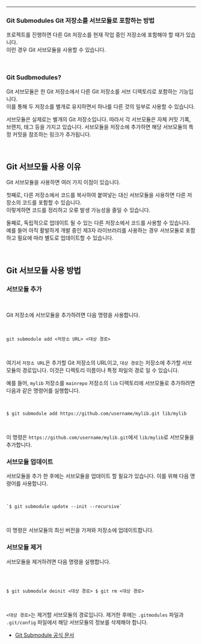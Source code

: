 ***

### Git Submodules Git 저장소를 서브모듈로 포함하는 방법


프로젝트를 진행하면 다른 Git 저장소를 현재 작업 중인 저장소에 포함해야 할 때가 있습니다. \
이런 경우 Git 서브모듈을 사용할 수 있습니다.

<br>

### Git Sudbmodules?

Git 서브모듈은 한 Git 저장소에서 다른 Git 저장소를 서브 디렉토리로 포함하는 기능입니다. \
이를 통해 두 저장소를 별개로 유지하면서 하나를 다른 것의 일부로 사용할 수 있습니다.

서브모듈은 실제로는 별개의 Git 저장소입니다. 따라서 각 서브모듈은 자체 커밋 기록, 브랜치, 태그 등을 가지고 있습니다. 서브모듈을 저장소에 추가하면 해당 서브모듈의 특정 커밋을 참조하는 링크가 추가됩니다.

<br>

## Git 서브모듈 사용 이유

Git 서브모듈을 사용하면 여러 가지 이점이 있습니다.

첫째로, 다른 저장소에서 코드를 복사하여 붙여넣는 대신 서브모듈을 사용하면 다른 저장소의 코드를 포함할 수 있습니다. \
이렇게하면 코드를 정리하고 오류 발생 가능성을 줄일 수 있습니다.

둘째로, 독립적으로 업데이트 될 수 있는 다른 저장소에서 코드를 사용할 수 있습니다. \
예를 들어 아직 활발하게 개발 중인 제3자 라이브러리를 사용하는 경우 서브모듈로 포함하고 필요에 따라 별도로 업데이트할 수 있습니다.

<br>

## Git 서브모듈 사용 방법

### 서브모듈 추가

<br>

Git 저장소에 서브모듈을 추가하려면 다음 명령을 사용합니다.

<br>

```git
git submodule add <저장소 URL> <대상 경로>
```

<br>

여기서 `저장소 URL`은 추가할 Git 저장소의 URL이고, `대상 경로`는 저장소에 추가할 서브모듈의 경로입니다. 이것은 디렉토리 이름이나 특정 파일의 경로 일 수 있습니다.

예를 들어, `mylib` 저장소를 `mainrepo` 저장소의 `lib` 디렉토리에 서브모듈로 추가하려면 다음과 같은 명령어를 실행합니다.

<br>

```git
$ git submodule add https://github.com/username/mylib.git lib/mylib
```

<br>

이 명령은 `https://github.com/username/mylib.git`에서 `lib/mylib`로 서브모듈을 추가합니다.

### 서브모듈 업데이트

서브모듈을 추가 한 후에는 서브모듈을 업데이트 할 필요가 있습니다. 이를 위해 다음 명령어를 사용합니다.

<br>

```git
`$ git submodule update --init --recursive`
```
<br>

이 명령은 서브모듈의 최신 버전을 가져와 저장소에 업데이트합니다.

### 서브모듈 제거

서브모듈을 제거하려면 다음 명령을 실행합니다.

<br>

```git

$ git submodule deinit <대상 경로> $ git rm <대상 경로>

```

<br>

`<대상 경로>`는 제거할 서브모듈의 경로입니다. 제거한 후에는 `.gitmodules` 파일과 `.git/config` 파일에서 해당 서브모듈의 정보를 삭제해야 합니다.


-   [Git Submodule 공식 문서](https://git-scm.com/book/en/v2/Git-Tools-Submodules)
